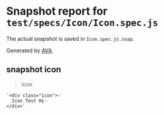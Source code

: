 # Snapshot report for `test/specs/Icon/Icon.spec.js`

The actual snapshot is saved in `Icon.spec.js.snap`.

Generated by [AVA](https://avajs.dev).

## snapshot icon

> Icon

    `<div class="icon">␊
      Icon Test Hi␊
    </div>`
